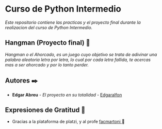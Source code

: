 # Curso de Python Intermedio

_Este repositorio contiene las practicas y el proyecto final durante la realizacion del curso de Python Intermedio._

## Hangman (Proyecto final) 🚀

_Hangman o el Ahorcado, es un juego cuyo objetivo se trata de adivinar una palabra aleatoria letra por letra, lo cual por cada letra fallida, te acercas mas a ser ahorcado y por lo tanto perder._

## Autores ✒️

* **Edgar Abreu** - *El proyecto en su totalidad* - [Edgaralfon](https://github.com/Edgaralfon)

## Expresiones de Gratitud 🎁

* Gracias a la plataforma de platzi, y al profe [facmartoni ](https://github.com/facmartoni) 📢 
